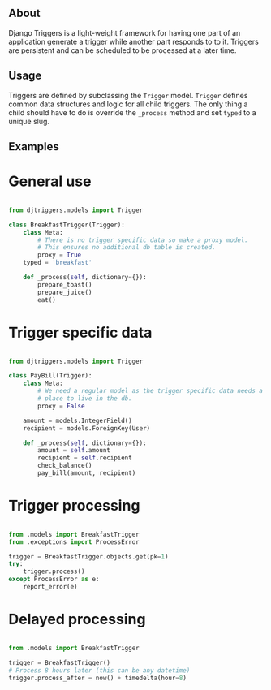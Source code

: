 About
-----

Django Triggers is a light-weight framework for having one part of an
application generate a trigger while another part responds to to it.
Triggers are persistent and can be scheduled to be processed at a later
time.

Usage
-----

Triggers are defined by subclassing the `Trigger` model. `Trigger` defines
common data structures and logic for all child triggers. The only thing a
child should have to do is override the `_process` method and set `typed` to
a unique slug.

Examples
--------

General use
===========

```python

from djtriggers.models import Trigger

class BreakfastTrigger(Trigger):
    class Meta:
        # There is no trigger specific data so make a proxy model.
        # This ensures no additional db table is created.
        proxy = True
    typed = 'breakfast'

    def _process(self, dictionary={}):
        prepare_toast()
        prepare_juice()
        eat()

```

Trigger specific data
=====================

```python

from djtriggers.models import Trigger

class PayBill(Trigger):
    class Meta:
        # We need a regular model as the trigger specific data needs a
        # place to live in the db.
        proxy = False

    amount = models.IntegerField()
    recipient = models.ForeignKey(User)

    def _process(self, dictionary={}):
        amount = self.amount
        recipient = self.recipient
        check_balance()
        pay_bill(amount, recipient)

```

Trigger processing
==================

```python

from .models import BreakfastTrigger
from .exceptions import ProcessError

trigger = BreakfastTrigger.objects.get(pk=1)
try:
    trigger.process()
except ProcessError as e:
    report_error(e)

```

Delayed processing
==================

```python

from .models import BreakfastTrigger

trigger = BreakfastTrigger()
# Process 8 hours later (this can be any datetime)
trigger.process_after = now() + timedelta(hour=8)

```
